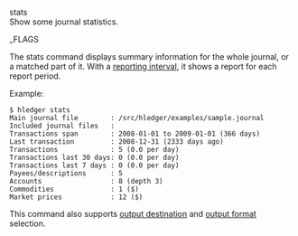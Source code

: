 stats\
Show some journal statistics.

_FLAGS

The stats command displays summary information for the whole journal, or
a matched part of it. With a [reporting interval](#reporting-interval),
it shows a report for each report period.

Example:

```shell
$ hledger stats
Main journal file        : /src/hledger/examples/sample.journal
Included journal files   : 
Transactions span        : 2008-01-01 to 2009-01-01 (366 days)
Last transaction         : 2008-12-31 (2333 days ago)
Transactions             : 5 (0.0 per day)
Transactions last 30 days: 0 (0.0 per day)
Transactions last 7 days : 0 (0.0 per day)
Payees/descriptions      : 5
Accounts                 : 8 (depth 3)
Commodities              : 1 ($)
Market prices            : 12 ($)
```

This command also supports
[output destination](hledger.html#output-destination) and
[output format](hledger.html#output-format) selection.
